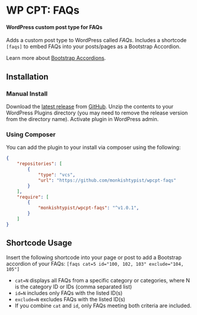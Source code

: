 # WP CPT: FAQs
#### WordPress custom post type for FAQs
Adds a custom post type to WordPress called *FAQs*. Includes a shortcode `[faqs]` to embed FAQs into your posts/pages as a Bootstrap Accordion.

Learn more about [Bootstrap Accordions].

## Installation
### Manual Install
Download the [latest release] from [GitHub].
Unzip the contents to your WordPress Plugins directory (you may need to remove the release version from the directory name).
Activate plugin in WordPress admin.

### Using Composer
You can add the plugin to your install via composer using the following:
```json
{
	"repositories": [
		{
			"type": "vcs",
			"url": "https://github.com/monkishtypist/wpcpt-faqs"
		}
	],
	"require": [
		{
			"monkishtypist/wpcpt-faqs": "^v1.0.1",
		}
	]
}
```

## Shortcode Usage
Insert the following shortcode into your page or post to add a Bootstrap accordion of your FAQs:
`[faqs cat=5 id="100, 102, 103" exclude="104, 105"]`

- `cat=N` displays all FAQs from a specific category or categories, where N is the category ID or IDs (comma separated list)
- `id=N` includes only FAQs with the listed ID(s)
- `exclude=N` excludes FAQs with the listed ID(s)
- If you combine `cat` and `id`, only FAQs meeting both criteria are included.


[Bootstrap Accordions]: https://getbootstrap.com/docs/4.1/components/collapse/#accordion-example
[latest release]: https://github.com/monkishtypist/wpcpt-faqs/releases/latest
[GitHub]: https://github.com/monkishtypist/wpcpt-faqs/